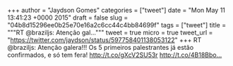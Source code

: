 
+++
author = "Jaydson Gomes"
categories = ["tweet"]
date = "Mon May 11 13:41:23 +0000 2015"
draft = false
slug = "04b8d15296ee0b25e70e16a2c6cc44c4bb84699f"
tags = ["tweet"]
title = """RT @braziljs: Atenção gal..."""
tweet = true
micro = true
tweet_url = "https://twitter.com/jaydson/status/597758401138053122"
+++
RT @braziljs: Atenção galera!!! Os 5 primeiros palestrantes já estão confirmados, e só tem fera!
http://t.co/gXcV2SU53r http://t.co/4B18Bbo…

